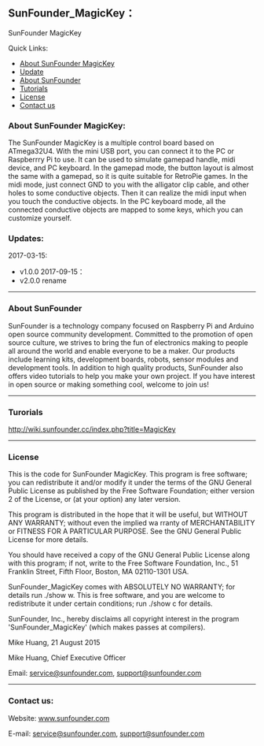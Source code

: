 ## SunFounder_MagicKey：
SunFounder MagicKey

Quick Links:

 * [About SunFounder MagicKey](#about_this_{thing})
 * [Update](#update)
 * [About SunFounder](#about_sunfounder)
 * [Tutorials](#tutorials)
 * [License](#license)
 * [Contact us](#contact_us)

<a id="about_this_{thing}"></a>
### About SunFounder MagicKey:
The SunFounder MagicKey is a multiple control board based on ATmega32U4. With the mini USB port, you can connect it to the PC or Raspberrry Pi to use.
It can be used to simulate gamepad handle, midi device, and PC keyboard.
In the gamepad mode, the button layout is almost the same with a gamepad, so it is quite suitable for RetroPie games.
In the midi mode, just connect GND to you with the alligator clip cable, and other holes to some conductive objects. Then it can realize the midi input when you touch the conductive objects.
In the PC keyboard mode, all the connected conductive objects are mapped to some keys, which you can customize yourself.

<a id="update"></a>
### Updates:

2017-03-15:
 - v1.0.0
2017-09-15：
 - v2.0.0 rename

----------------------------------------------
<a id="about_sunfounder"></a>
### About SunFounder
SunFounder is a technology company focused on Raspberry Pi and Arduino open source community development. Committed to the promotion of open source culture, we strives to bring the fun of electronics making to people all around the world and enable everyone to be a maker. Our products include learning kits, development boards, robots, sensor modules and development tools. In addition to high quality products, SunFounder also offers video tutorials to help you make your own project. If you have interest in open source or making something cool, welcome to join us!

----------------------------------------------
<a id="turorials"></a>
### Turorials
http://wiki.sunfounder.cc/index.php?title=MagicKey

----------------------------------------------
<a id="license"></a>
### License
This is the code for SunFounder MagicKey.
This program is free software; you can redistribute it and/or modify it under the terms of the GNU General Public License as published by the Free Software Foundation; either version 2 of the License, or (at your option) any later version.

This program is distributed in the hope that it will be useful, but WITHOUT ANY WARRANTY; without even the implied wa rranty of MERCHANTABILITY or FITNESS FOR A PARTICULAR PURPOSE. See the GNU General Public License for more details.

You should have received a copy of the GNU General Public License along with this program; if not, write to the Free Software Foundation, Inc., 51 Franklin Street, Fifth Floor, Boston, MA 02110-1301 USA.

SunFounder_MagicKey comes with ABSOLUTELY NO WARRANTY; for details run ./show w. This is free software, and you are welcome to redistribute it under certain conditions; run ./show c for details.

SunFounder, Inc., hereby disclaims all copyright interest in the program 'SunFounder_MagicKey' (which makes passes at compilers).

Mike Huang, 21 August 2015

Mike Huang, Chief Executive Officer

Email: service@sunfounder.com, support@sunfounder.com

----------------------------------------------
<a id="contact_us"></a>
### Contact us:
Website:
	www.sunfounder.com

E-mail:
	service@sunfounder.com, support@sunfounder.com
